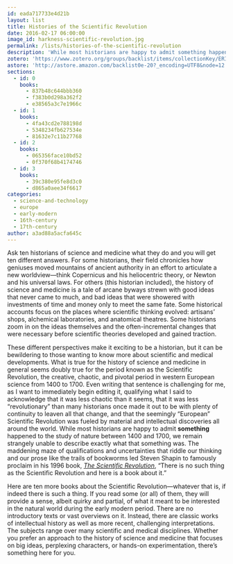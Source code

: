 ```yaml
---
id: eada717733e4d21b
layout: list
title: Histories of the Scientific Revolution
date: 2016-02-17 06:00:00
image_id: harkness-scientific-revolution.jpg
permalink: /lists/histories-of-the-scientific-revolution
description: 'While most historians are happy to admit something happened to the study of nature between 1400 and 1700, we remain strangely unable to describe exactly what that something was. The maddening maze of qualifications and uncertainties that riddle our thinking and our prose led Steven Shapin to famously proclaim in his 1996 book, _The Scientific Revolution_, “There is no such thing as the Scientific Revolution and here is a book about it.” Here are ten more books about the Scientific Revolution—if indeed there is such a thing.'
zotero: 'https://www.zotero.org/groups/backlist/items/collectionKey/ERIQNABW'
astore: 'http://astore.amazon.com/backlist0e-20?_encoding=UTF8&node=12'
sections: 
  - id: 0
    books:
      - 837b48c644bbb360
      - f383b0d298a362f2
      - e38565a3c7e1966c
  - id: 1
    books:
      - 4fa43cd2e788198d
      - 5348234fb627534e
      - 81632e7c11b27768
  - id: 2
    books:
      - 065356face10bd52
      - 0f370f68b4174746
  - id: 3
    books:
      - 39c380e95fe8d3c0
      - d865a0aee34f6617
categories:
  - science-and-technology
  - europe
  - early-modern
  - 16th-century
  - 17th-century
author: a3ad88a5acfa645c
---
```

Ask ten historians of science and medicine what they do and you will get ten different answers. For some historians, their field chronicles how geniuses moved mountains of ancient authority in an effort to articulate a new worldview—think Copernicus and his heliocentric theory, or Newton and his universal laws. For others (this historian included), the history of science and medicine is a tale of arcane byways strewn with good ideas that never came to much, and bad ideas that were showered with investments of time and money only to meet the same fate. Some historical accounts focus on the places where scientific thinking evolved: artisans’ shops, alchemical laboratories, and anatomical theatres. Some historians zoom in on the ideas themselves and the often-incremental changes that were necessary before scientific theories developed and gained traction. 

These different perspectives make it exciting to be a historian, but it can be bewildering to those wanting to know more about scientific and medical developments. What is true for the history of science and medicine in general seems doubly true for the period known as the Scientific Revolution, the creative, chaotic, and pivotal period in western European science from 1400 to 1700. Even writing that sentence is challenging for me, as I want to immediately begin editing it, qualifying what I said to acknowledge that it was less chaotic than it seems, that it was less “revolutionary” than many historians once made it out to be with plenty of continuity to leaven all that change, and that the seemingly “European” Scientific Revolution was fueled by material and intellectual discoveries all around the world. While most historians are happy to admit **something** happened to the study of nature between 1400 and 1700, we remain strangely unable to describe exactly what that something was. The maddening maze of qualifications and uncertainties that riddle our thinking and our prose like the trails of bookworms led Steven Shapin to famously proclaim in his 1996 book, [_The Scientific Revolution_](http://www.amazon.com/exec/obidos/asin/0226750213/ref=nosim/backlist0e-20), “There is no such thing as the Scientific Revolution and here is a book about it.” 

Here are ten more books about the Scientific Revolution—whatever that is, if indeed there is such a thing. If you read some (or all) of them, they will provide a sense, albeit quirky and partial, of what it meant to be interested in the natural world during the early modern period. There are no introductory texts or vast overviews on it. Instead, there are classic works of intellectual history as well as more recent, challenging interpretations. The subjects range over many scientific and medical disciplines. Whether you prefer an approach to the history of science and medicine that focuses on big ideas, perplexing characters, or hands-on experimentation, there’s something here for you.